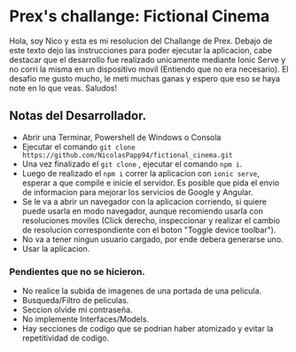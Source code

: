 # Prex's challange: Fictional Cinema

Hola, soy Nico y esta es mi resolucion del Challange de Prex. Debajo de este texto dejo las instrucciones para poder ejecutar la aplicacion, cabe destacar que el desarrollo fue realizado unicamente mediante Ionic Serve y no corri la misma en un dispositivo movil (Entiendo que no era necesario). El desafio me gusto mucho, le meti muchas ganas y espero que eso se haya note en lo que veas. Saludos!

## Notas del Desarrollador.

- Abrir una Terminar, Powershell de Windows o Consola 
- Ejecutar el comando `git clone https://github.com/NicolasPapp94/fictional_cinema.git`
- Una vez finalizado el `git clone` , ejecutar el comando `npm i`.
- Luego de realizado el `npm i` correr la aplicacion con `ionic serve`, esperar a que compile e inicie el servidor. Es posible que pida el envio de informacion 
para mejorar los servicios de Google y Angular.
- Se le va a abrir un navegador con la aplicacion corriendo, si quiere puede usarla en modo navegador, aunque recomiendo usarla con resoluciones moviles (Click derecho,
inspeccionar y realizar el cambio de resolucion correspondiente con el boton "Toggle device toolbar").
- No va a tener ningun usuario cargado, por ende debera generarse uno.
- Usar la aplicacion.

### Pendientes que no se hicieron.

- No realice la subida de imagenes de una portada de una pelicula.
- Busqueda/Filtro de peliculas.
- Seccion olvide mi contraseña. 
- No implemente Interfaces/Models.
- Hay secciones de codigo que se podrian haber atomizado y evitar la repetitividad de codigo.

